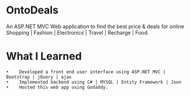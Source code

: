 # OntoDeals


An ASP.NET MVC Web application to find the best price & deals for online Shopping | Fashion | Electronics | Travel | Recharge   | Food. 

# What I Learned


	•	 Developed a front end user interface using ASP.NET MVC | Bootstrap | jQuery | ajax  
	•	 Implemented backend using C# | MYSQL | Entity Framework | Json  
	•	 Hosted this web app using Godaddy.    
  
 
